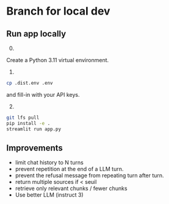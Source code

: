 # Branch for local dev

## Run app locally

0. 

Create a Python 3.11 virtual environment.

1. 

```sh
cp .dist.env .env
```

and fill-in with your API keys.

2. 

```sh
git lfs pull
pip install -e .
streamlit run app.py
```

## Improvements

- limit chat history to N turns
- prevent repetition at the end of a LLM turn.
- prevent the refusal message from repeating turn after turn.
- return multiple sources if < seuil
- retrieve only relevant chunks / fewer chunks
- Use better LLM (instruct 3)

